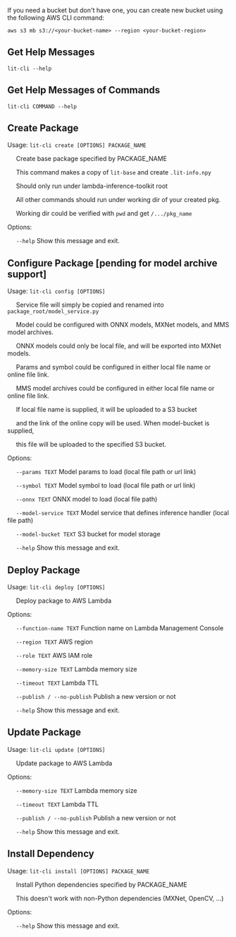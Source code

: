 If you need a bucket but don't have one, you can 
create new bucket using the following AWS CLI command:

```
aws s3 mb s3://<your-bucket-name> --region <your-bucket-region>
```

## Get Help Messages
`lit-cli --help`

## Get Help Messages of Commands
`lit-cli COMMAND --help`

## Create Package
Usage: `lit-cli create [OPTIONS] PACKAGE_NAME`

&nbsp;&nbsp;&nbsp;&nbsp;  Create base package specified by PACKAGE_NAME

&nbsp;&nbsp;&nbsp;&nbsp;  This command makes a copy of `lit-base` and create `.lit-info.npy`

&nbsp;&nbsp;&nbsp;&nbsp;  Should only run under lambda-inference-toolkit root

&nbsp;&nbsp;&nbsp;&nbsp;  All other commands should run under working dir of your created pkg.

&nbsp;&nbsp;&nbsp;&nbsp;  Working dir could be verified with `pwd` and get `/.../pkg_name`

Options:

&nbsp;&nbsp;&nbsp;&nbsp;  `--help`  Show this message and exit.

## Configure Package [pending for model archive support]
Usage: `lit-cli config [OPTIONS]`

&nbsp;&nbsp;&nbsp;&nbsp;  Service file will simply be copied and renamed into `package_root/model_service.py`

&nbsp;&nbsp;&nbsp;&nbsp;  Model could be configured with ONNX models, MXNet models, and MMS model archives.

&nbsp;&nbsp;&nbsp;&nbsp;  ONNX models could only be local file, and will be exported into MXNet models.

&nbsp;&nbsp;&nbsp;&nbsp;  Params and symbol could be configured in either local file name or online file link. 

&nbsp;&nbsp;&nbsp;&nbsp;  MMS model archives could be configured in either local file name or online file link. 

&nbsp;&nbsp;&nbsp;&nbsp;  If local file name is supplied, it will be uploaded to a S3 bucket

&nbsp;&nbsp;&nbsp;&nbsp;  and the link of the online copy will be used. When model-bucket is supplied, 

&nbsp;&nbsp;&nbsp;&nbsp;  this file will be uploaded to the specified S3 bucket.

Options:

&nbsp;&nbsp;&nbsp;&nbsp;  `--params TEXT`         Model params to load (local file path or url link)

&nbsp;&nbsp;&nbsp;&nbsp;  `--symbol TEXT`         Model symbol to load (local file path or url link)

&nbsp;&nbsp;&nbsp;&nbsp;  `--onnx TEXT`           ONNX model to load (local file path)

&nbsp;&nbsp;&nbsp;&nbsp;  `--model-service TEXT`  Model service that defines inference handler (local file path)

&nbsp;&nbsp;&nbsp;&nbsp;  `--model-bucket TEXT`   S3 bucket for model storage

&nbsp;&nbsp;&nbsp;&nbsp;  `--help`                Show this message and exit.

## Deploy Package
Usage: `lit-cli deploy [OPTIONS]`

&nbsp;&nbsp;&nbsp;&nbsp;  Deploy package to AWS Lambda

Options:

&nbsp;&nbsp;&nbsp;&nbsp;  `--function-name TEXT`      Function name on Lambda Management Console

&nbsp;&nbsp;&nbsp;&nbsp;  `--region TEXT`             AWS region

&nbsp;&nbsp;&nbsp;&nbsp;  `--role TEXT`               AWS IAM role

&nbsp;&nbsp;&nbsp;&nbsp;  `--memory-size TEXT`        Lambda memory size

&nbsp;&nbsp;&nbsp;&nbsp;  `--timeout TEXT`            Lambda TTL

&nbsp;&nbsp;&nbsp;&nbsp;  `--publish / --no-publish`  Publish a new version or not

&nbsp;&nbsp;&nbsp;&nbsp;  `--help`                    Show this message and exit.

## Update Package
Usage: `lit-cli update [OPTIONS]`

&nbsp;&nbsp;&nbsp;&nbsp;  Update package to AWS Lambda

Options:

&nbsp;&nbsp;&nbsp;&nbsp;  `--memory-size TEXT`        Lambda memory size

&nbsp;&nbsp;&nbsp;&nbsp;  `--timeout TEXT`            Lambda TTL

&nbsp;&nbsp;&nbsp;&nbsp;  `--publish / --no-publish`  Publish a new version or not

&nbsp;&nbsp;&nbsp;&nbsp;  `--help`                    Show this message and exit.

## Install Dependency
Usage: `lit-cli install [OPTIONS] PACKAGE_NAME`

&nbsp;&nbsp;&nbsp;&nbsp;  Install Python dependencies specified by PACKAGE_NAME

&nbsp;&nbsp;&nbsp;&nbsp;  This doesn't work with non-Python dependencies (MXNet, OpenCV, ...)

Options:

&nbsp;&nbsp;&nbsp;&nbsp;  `--help`  Show this message and exit.